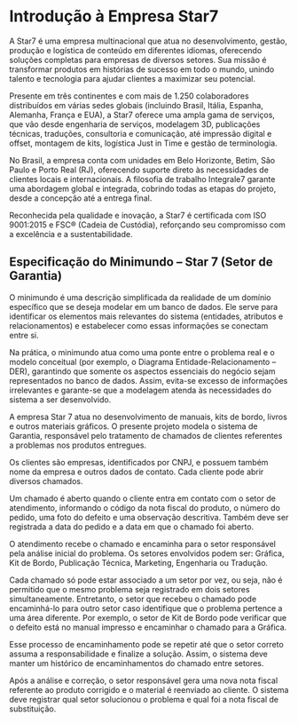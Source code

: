 
# Introdução à Empresa Star7 

A Star7 é uma empresa multinacional que atua no desenvolvimento, gestão, produção e logística de conteúdo em diferentes idiomas, oferecendo soluções completas para empresas de diversos setores. Sua missão é transformar produtos em histórias de sucesso em todo o mundo, unindo talento e tecnologia para ajudar clientes a maximizar seu potencial. 

Presente em três continentes e com mais de 1.250 colaboradores distribuídos em várias sedes globais (incluindo Brasil, Itália, Espanha, Alemanha, França e EUA), a Star7 oferece uma ampla gama de serviços, que vão desde engenharia de serviços, modelagem 3D, publicações técnicas, traduções, consultoria e comunicação, até impressão digital e offset, montagem de kits, logística Just in Time e gestão de terminologia. 

No Brasil, a empresa conta com unidades em Belo Horizonte, Betim, São Paulo e Porto Real (RJ), oferecendo suporte direto às necessidades de clientes locais e internacionais. A filosofia de trabalho Integrale7 garante uma abordagem global e integrada, cobrindo todas as etapas do projeto, desde a concepção até a entrega final. 

Reconhecida pela qualidade e inovação, a Star7 é certificada com ISO 9001:2015 e FSC® (Cadeia de Custódia), reforçando seu compromisso com a excelência e a sustentabilidade. 

 

## Especificação do Minimundo – Star 7 (Setor de Garantia) 

O minimundo é uma descrição simplificada da realidade de um domínio específico que se deseja modelar em um banco de dados. Ele serve para identificar os elementos mais relevantes do sistema (entidades, atributos e relacionamentos) e estabelecer como essas informações se conectam entre si. 

Na prática, o minimundo atua como uma ponte entre o problema real e o modelo conceitual (por exemplo, o Diagrama Entidade-Relacionamento – DER), garantindo que somente os aspectos essenciais do negócio sejam representados no banco de dados. Assim, evita-se excesso de informações irrelevantes e garante-se que a modelagem atenda às necessidades do sistema a ser desenvolvido. 

A empresa Star 7 atua no desenvolvimento de manuais, kits de bordo, livros e outros materiais gráficos. O presente projeto modela o sistema de Garantia, responsável pelo tratamento de chamados de clientes referentes a problemas nos produtos entregues. 

Os clientes são empresas, identificados por CNPJ, e possuem também nome da empresa e outros dados de contato. Cada cliente pode abrir diversos chamados.	 

Um chamado é aberto quando o cliente entra em contato com o setor de atendimento, informando o código da nota fiscal do produto, o número do pedido, uma foto do defeito e uma observação descritiva. Também deve ser registrada a data do pedido e a data em que o chamado foi aberto. 

O atendimento recebe o chamado e encaminha para o setor responsável pela análise inicial do problema. Os setores envolvidos podem ser: Gráfica, Kit de Bordo, Publicação Técnica, Marketing, Engenharia ou Tradução. 

Cada chamado só pode estar associado a um setor por vez, ou seja, não é permitido que o mesmo problema seja registrado em dois setores simultaneamente. Entretanto, o setor que recebeu o chamado pode encaminhá-lo para outro setor caso identifique que o problema pertence a uma área diferente. Por exemplo, o setor de Kit de Bordo pode verificar que o defeito está no manual impresso e encaminhar o chamado para a Gráfica. 

Esse processo de encaminhamento pode se repetir até que o setor correto assuma a responsabilidade e finalize a solução. Assim, o sistema deve manter um histórico de encaminhamentos do chamado entre setores. 

Após a análise e correção, o setor responsável gera uma nova nota fiscal referente ao produto corrigido e o material é reenviado ao cliente. O sistema deve registrar qual setor solucionou o problema e qual foi a nota fiscal de substituição. 

